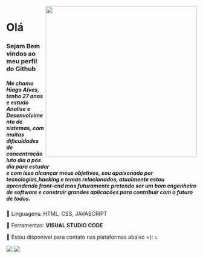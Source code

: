 <img src="https://raw.githubusercontent.com/MicaelliMedeiros/micaellimedeiros/master/image/computer-illustration.png" min-width="400px" max-width="400px" width="400px" align="right">

<p align="left"> 
  <h1>Olá</h1>
  <h3>Sejam Bem vindos ao meu perfil do Github</h3>
  <h5>Me chamo Hiago Alves, tenho 27 anos e estudo Analise e Desenvolvimento de sistemas, com muitas dificuldades de concentração luto dia a pós dia para estudar <br>
  e com isso alcançar meus objetivos, sou apaixonado por tecnologias,hacking e temas relacionados, atualmente estou aprendendo front-end mas futuramente pretendo ser um bom engenheiro de software e construir grandes aplicações para contribuir com o futuro de todos.</h5>
</p>

<p align="left">
  🦄 Linguagens: HTML, CSS, JAVASCRIPT
</p>

<p align="left">
  💼 Ferramentas: <b>VISUAL STUDIO CODE</b>
</p>

<p align="left">
  💌 Estou disponivel para contato nas plataformas abaixo =): ⤵️
</p>

<p align="left">
  <a href="#" alt="Gmail">
  <img src="https://img.shields.io/badge/-Gmail-FF0000?style=flat-square&labelColor=FF0000&logo=gmail&logoColor=white&link=dev.hiagoalves@gmail.com" /></a>

  
  <a href="#" alt="WhatsApp">
  <img src="https://img.shields.io/badge/-WhatsApp-25d366?style=flat-square&labelColor=25d366&logo=whatsapp&logoColor=white&link=https://wa.me/+5511976286271"/></a>

  
</p>
